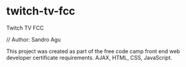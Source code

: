 # twitch-tv-fcc
Twitch TV FCC

// Author: Sandro Agu

This project was created as part of the free code camp front end web developer certificate requirements. AJAX, HTML, CSS, JavaScript.
